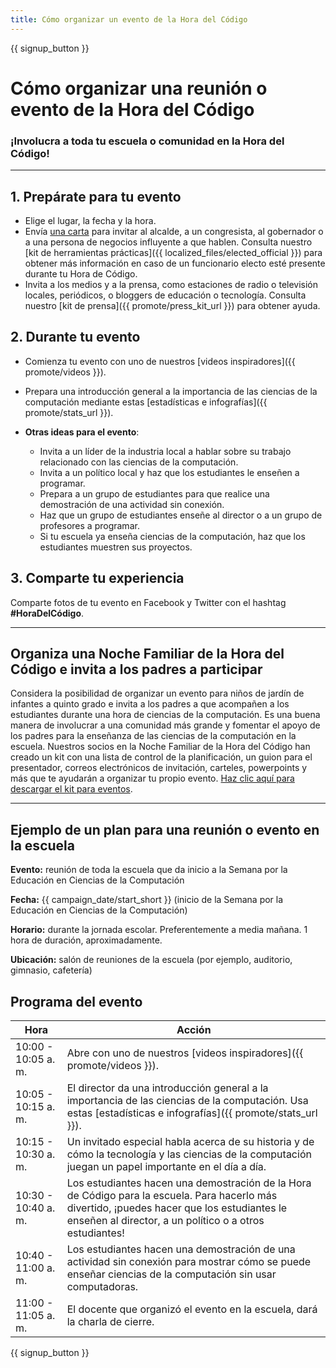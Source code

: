 ```yaml
---
title: Cómo organizar un evento de la Hora del Código
---
```


{{ signup_button }}

# Cómo organizar una reunión o evento de la Hora del Código

### ¡Involucra a toda tu escuela o comunidad en la Hora del Código!

* * *

## 1. Prepárate para tu evento

- Elige el lugar, la fecha y la hora.
- Envía [una carta](https://hourofcode.com/promote/resources#sample-emails) para invitar al alcalde, a un congresista, al gobernador o a una persona de negocios influyente a que hablen. Consulta nuestro [kit de herramientas prácticas]({{ localized_files/elected_official }}) para obtener más información en caso de un funcionario electo esté presente durante tu Hora de Código.
- Invita a los medios y a la prensa, como estaciones de radio o televisión locales, periódicos, o bloggers de educación o tecnología. Consulta nuestro [kit de prensa]({{ promote/press_kit_url }}) para obtener ayuda.

## 2. Durante tu evento

- Comienza tu evento con uno de nuestros [videos inspiradores]({{ promote/videos }}).
- Prepara una introducción general a la importancia de las ciencias de la computación mediante estas [estadísticas e infografías]({{ promote/stats_url }}).   
      
    
- **Otras ideas para el evento**: 
    - Invita a un líder de la industria local a hablar sobre su trabajo relacionado con las ciencias de la computación.
    - Invita a un político local y haz que los estudiantes le enseñen a programar.
    - Prepara a un grupo de estudiantes para que realice una demostración de una actividad sin conexión.
    - Haz que un grupo de estudiantes enseñe al director o a un grupo de profesores a programar.
    - Si tu escuela ya enseña ciencias de la computación, haz que los estudiantes muestren sus proyectos.

## 3. Comparte tu experiencia

Comparte fotos de tu evento en Facebook y Twitter con el hashtag **#HoraDelCódigo**.

* * *

## Organiza una Noche Familiar de la Hora del Código e invita a los padres a participar

Considera la posibilidad de organizar un evento para niños de jardín de infantes a quinto grado e invita a los padres a que acompañen a los estudiantes durante una hora de ciencias de la computación. Es una buena manera de involucrar a una comunidad más grande y fomentar el apoyo de los padres para la enseñanza de las ciencias de la computación en la escuela. Nuestros socios en la Noche Familiar de la Hora del Código han creado un kit con una lista de control de la planificación, un guion para el presentador, correos electrónicos de invitación, carteles, powerpoints y más que te ayudarán a organizar tu propio evento. [Haz clic aquí para descargar el kit para eventos](http://www.familycodenight.org/DownloadCodeDotOrg.html).

* * *

## Ejemplo de un plan para una reunión o evento en la escuela

**Evento:** reunión de toda la escuela que da inicio a la Semana por la Educación en Ciencias de la Computación

**Fecha:** {{ campaign_date/start_short }} (inicio de la Semana por la Educación en Ciencias de la Computación)

**Horario:** durante la jornada escolar. Preferentemente a media mañana. 1 hora de duración, aproximadamente.

**Ubicación:** salón de reuniones de la escuela (por ejemplo, auditorio, gimnasio, cafetería)

## Programa del evento

| Hora                | Acción                                                                                                                                                                                                  |
| ------------------- | ------------------------------------------------------------------------------------------------------------------------------------------------------------------------------------------------------- |
| 10:00 - 10:05 a. m. | Abre con uno de nuestros [videos inspiradores]({{ promote/videos }}).                                                                                                                                   |
| 10:05 - 10:15 a. m. | El director da una introducción general a la importancia de las ciencias de la computación. Usa estas [estadísticas e infografías]({{ promote/stats_url }}).                                            |
| 10:15 - 10:30 a. m. | Un invitado especial habla acerca de su historia y de cómo la tecnología y las ciencias de la computación juegan un papel importante en el día a día.                                                   |
| 10:30 - 10:40 a. m. | Los estudiantes hacen una demostración de la Hora de Código para la escuela. Para hacerlo más divertido, ¡puedes hacer que los estudiantes le enseñen al director, a un político o a otros estudiantes! |
| 10:40 - 11:00 a. m. | Los estudiantes hacen una demostración de una actividad sin conexión para mostrar cómo se puede enseñar ciencias de la computación sin usar computadoras.                                               |
| 11:00 - 11:05 a. m. | El docente que organizó el evento en la escuela, dará la charla de cierre.                                                                                                                              |

{{ signup_button }}